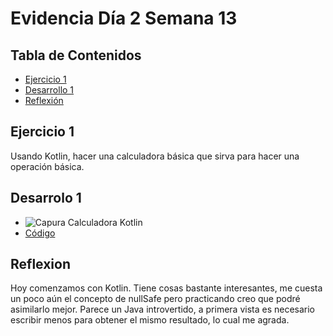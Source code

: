 # Evidencia Día 2 Semana 13
## Tabla de Contenidos
- [Ejercicio 1](#ejercicio-1)
- [Desarrollo 1](#desarrollo-1)
- [Reflexión](#reflexion)
## Ejercicio 1
Usando Kotlin, hacer una calculadora básica que sirva para hacer una operación básica.
## Desarrolo 1
- ![Capura Calculadora Kotlin]()
- [Código]()

## Reflexion
Hoy comenzamos con Kotlin. Tiene cosas bastante interesantes, me cuesta un poco aún el concepto de nullSafe pero practicando creo que podré asimilarlo mejor. Parece un Java introvertido, a primera vista es necesario escribir menos para obtener el mismo resultado, lo cual me agrada.